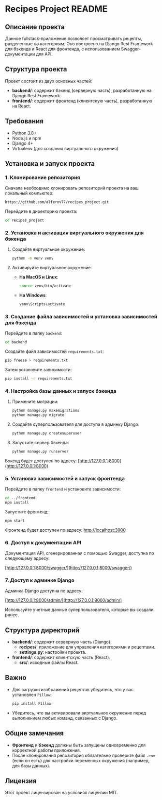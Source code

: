 # Recipes Project README

## Описание проекта

Данное fullstack-приложение позволяет просматривать рецепты, разделенные по категориям. Оно построено на Django Rest Framework для бэкенда и React для фронтенда, с использованием Swagger-документации для API.

## Структура проекта

Проект состоит из двух основных частей:

- **backend/**: содержит бэкенд (серверную часть), разработанную на Django Rest Framework.
- **frontend/**: содержит фронтенд (клиентскую часть), разработанную на React.

## Требования

- Python 3.8+
- Node.js и npm
- Django 4+
- Virtualenv (для создания виртуального окружения)

## Установка и запуск проекта

### 1. Клонирование репозитория

Сначала необходимо клонировать репозиторий проекта на ваш локальный компьютер:

```bash
https://github.com/alferov77/recipes_project.git
```

Перейдите в директорию проекта:

```bash
cd recipes_project
```

### 2. Установка и активация виртуального окружения для бэкенда

1. Создайте виртуальное окружение:

   ```bash
   python -m venv venv
   ```

2. Активируйте виртуальное окружение:

    - **На MacOS и Linux**:

      ```bash
      source venv/bin/activate
      ```

    - **На Windows**:

      ```bash
      venv\Scripts\activate
      ```

### 3. Создание файла зависимостей и установка зависимостей для бэкенда

Перейдите в папку `backend`:

```bash
cd backend
```

Создайте файл зависимостей `requirements.txt`:

```bash
pip freeze > requirements.txt
```

Затем установите зависимости:

```bash
pip install -r requirements.txt
```

### 4. Настройка базы данных и запуск бэкенда

1. Примените миграции:

   ```bash
   python manage.py makemigrations
   python manage.py migrate
   ```

2. Создайте суперпользователя для доступа в админку Django:

   ```bash
   python manage.py createsuperuser
   ```

3. Запустите сервер бэкенда:

   ```bash
   python manage.py runserver
   ```

Бэкенд будет доступен по адресу: [http://127.0.0.1:8000](http://127.0.0.1:8000)

### 5. Установка зависимостей и запуск фронтенда

Перейдите в папку `frontend` и установите зависимости:

```bash
cd ../frontend
npm install
```

Запустите фронтенд:

```bash
npm start
```

Фронтенд будет доступен по адресу: [http://localhost:3000](http://localhost:3000)

### 6. Доступ к документации API

Документация API, сгенерированная с помощью Swagger, доступна по следующему адресу:

[http://127.0.0.1:8000/swagger/](http://127.0.0.1:8000/swagger/)

### 7. Доступ к админке Django

Админка Django доступна по адресу:

[http://127.0.0.1:8000/admin/](http://127.0.0.1:8000/admin/)

Используйте учетные данные суперпользователя, которые вы создали ранее.

## Структура директорий

- **backend/**: содержит серверную часть (Django).
    - **recipes/**: приложение для управления категориями и рецептами.
    - **settings.py**: настройки проекта.
- **frontend/**: содержит клиентскую часть (React).
    - **src/**: исходные файлы React.

## Важно

- Для загрузки изображений рецептов убедитесь, что у вас установлен `Pillow`:

  ```bash
  pip install Pillow
  ```

- Убедитесь, что вы активировали виртуальное окружение перед выполнением любых команд, связанных с Django.

## Общие замечания

- **Фронтенд** и **бэкенд** должны быть запущены одновременно для корректной работы приложения.
- После клонирования репозитория обязательно проверьте файл `.env` (если он есть) для настройки переменных окружения (например, для базы данных).

## Лицензия

Этот проект лицензирован на условиях лицензии MIT.

